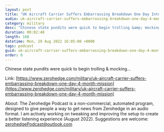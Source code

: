 ```yaml
---
layout: post
title: "UK Aircraft Carrier Suffers Embarrassing Breakdown One Day Into 4-Month Mission"
audio: uk-aircraft-carrier-suffers-embarrassing-breakdown-one-day-4-month-mission-0
category: military
desc: "Chinese state pundits were quick to begin trolling &amp; mocking..."
duration: 00:02:48
length: 168
datetime: Mon, 29 Aug 2022 16:05:00 +0000
tags: podcast
guid: uk-aircraft-carrier-suffers-embarrassing-breakdown-one-day-4-month-mission-0
order: 0
---
```

Chinese state pundits were quick to begin trolling &amp; mocking...

Link: [https://www.zerohedge.com/military/uk-aircraft-carrier-suffers-embarrassing-breakdown-one-day-4-month-mission](https://www.zerohedge.com/military/uk-aircraft-carrier-suffers-embarrassing-breakdown-one-day-4-month-mission)

About: The Zerohedge Podcast is a non-commercial, automated program, designed to give people a way to get news from Zerohedge in an audio format.  I am actively working on tweaking and improving the setup to create a better listening experience (August 2022).  Suggestions are welcome: [zerohedgePodcast@outlook.com](mailto:zerohedgePodcast@outlook.com)